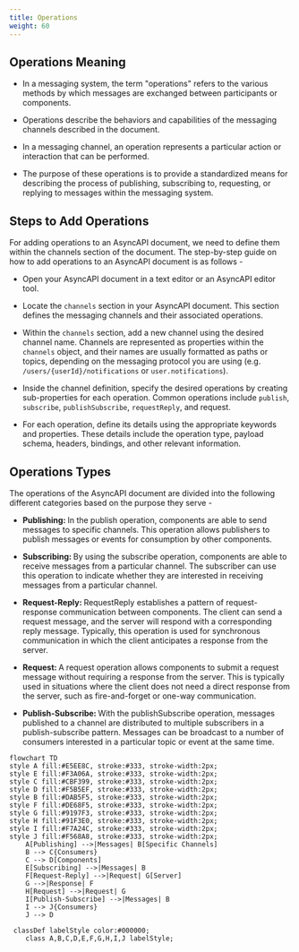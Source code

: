 ```yaml
---
title: Operations
weight: 60
---
```


## Operations Meaning

- In a messaging system, the term "operations" refers to the various methods by which messages are exchanged between participants or components. 

- Operations describe the behaviors and capabilities of the messaging channels described in the document.

- In a messaging channel, an operation represents a particular action or interaction that can be performed. 

- The purpose of these operations is to provide a standardized means for describing the process of publishing, subscribing to, requesting, or replying to messages within the messaging system.

## Steps to Add Operations

For adding operations to an AsyncAPI document, we need to define them within the channels section of the document. The step-by-step guide on how to add operations to an AsyncAPI document is as follows - 

- Open your AsyncAPI document in a text editor or an AsyncAPI editor tool.

- Locate the `channels` section in your AsyncAPI document. This section defines the messaging channels and their associated operations.

- Within the `channels` section, add a new channel using the desired channel name. Channels are represented as properties within the `channels` object, and their names are usually formatted as paths or topics, depending on the messaging protocol you are using (e.g. `/users/{userId}/notifications` or `user.notifications`).

- Inside the channel definition, specify the desired operations by creating sub-properties for each operation. Common operations include `publish`, `subscribe`, `publishSubscribe`, `requestReply`, and request.

- For each operation, define its details using the appropriate keywords and properties. These details include the operation type, payload schema, headers, bindings, and other relevant information.


## Operations Types

The operations of the AsyncAPI document are divided into the following different categories based on the purpose they serve -

- <b> Publishing: </b> In the publish operation, components are able to send messages to specific channels. This operation allows publishers to publish messages or events for consumption by other components.

- <b> Subscribing: </b> By using the subscribe operation, components are able to receive messages from a particular channel. The subscriber can use this operation to indicate whether they are interested in receiving messages from a particular channel.

- <b> Request-Reply: </b> RequestReply establishes a pattern of request-response communication between components. The client can send a request message, and the server will respond with a corresponding reply message. Typically, this operation is used for synchronous communication in which the client anticipates a response from the server.

- <b> Request: </b> A request operation allows components to submit a request message without requiring a response from the server. This is typically used in situations where the client does not need a direct response from the server, such as fire-and-forget or one-way communication.

- <b> Publish-Subscribe: </b> With the publishSubscribe operation, messages published to a channel are distributed to multiple subscribers in a publish-subscribe pattern. Messages can be broadcast to a number of consumers interested in a particular topic or event at the same time.


```mermaid
flowchart TD
style A fill:#E5EE8C, stroke:#333, stroke-width:2px;
style E fill:#F3A06A, stroke:#333, stroke-width:2px;
style C fill:#CBF399, stroke:#333, stroke-width:2px;
style D fill:#F5B5EF, stroke:#333, stroke-width:2px;
style B fill:#DAB5F5, stroke:#333, stroke-width:2px;
style F fill:#DE68F5, stroke:#333, stroke-width:2px; 
style G fill:#9197F3, stroke:#333, stroke-width:2px;
style H fill:#91F3E0, stroke:#333, stroke-width:2px;
style I fill:#F7A24C, stroke:#333, stroke-width:2px;
style J fill:#F568A8, stroke:#333, stroke-width:2px;
    A[Publishing] -->|Messages| B[Specific Channels]
    B --> C{Consumers}
    C --> D[Components]
    E[Subscribing] -->|Messages| B
    F[Request-Reply] -->|Request| G[Server]
    G -->|Response| F
    H[Request] -->|Request| G
    I[Publish-Subscribe] -->|Messages| B
    I --> J{Consumers}
    J --> D

 classDef labelStyle color:#000000;
    class A,B,C,D,E,F,G,H,I,J labelStyle;
```
